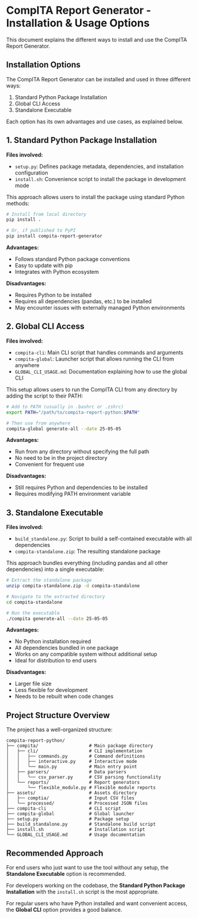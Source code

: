 # CompITA Report Generator - Installation & Usage Options

This document explains the different ways to install and use the CompITA Report Generator.

## Installation Options

The CompITA Report Generator can be installed and used in three different ways:

1. Standard Python Package Installation
2. Global CLI Access
3. Standalone Executable

Each option has its own advantages and use cases, as explained below.

## 1. Standard Python Package Installation

**Files involved:**
- `setup.py`: Defines package metadata, dependencies, and installation configuration
- `install.sh`: Convenience script to install the package in development mode

This approach allows users to install the package using standard Python methods:

```bash
# Install from local directory
pip install .

# Or, if published to PyPI
pip install compita-report-generator
```

**Advantages:**
- Follows standard Python package conventions
- Easy to update with pip
- Integrates with Python ecosystem

**Disadvantages:**
- Requires Python to be installed
- Requires all dependencies (pandas, etc.) to be installed
- May encounter issues with externally managed Python environments

## 2. Global CLI Access

**Files involved:**
- `compita-cli`: Main CLI script that handles commands and arguments
- `compita-global`: Launcher script that allows running the CLI from anywhere
- `GLOBAL_CLI_USAGE.md`: Documentation explaining how to use the global CLI

This setup allows users to run the CompITA CLI from any directory by adding the script to their PATH:

```bash
# Add to PATH (usually in .bashrc or .zshrc)
export PATH="/path/to/compita-report-python:$PATH"

# Then use from anywhere
compita-global generate-all --date 25-05-05
```

**Advantages:**
- Run from any directory without specifying the full path
- No need to be in the project directory
- Convenient for frequent use

**Disadvantages:**
- Still requires Python and dependencies to be installed
- Requires modifying PATH environment variable

## 3. Standalone Executable

**Files involved:**
- `build_standalone.py`: Script to build a self-contained executable with all dependencies
- `compita-standalone.zip`: The resulting standalone package

This approach bundles everything (including pandas and all other dependencies) into a single executable:

```bash
# Extract the standalone package
unzip compita-standalone.zip -d compita-standalone

# Navigate to the extracted directory
cd compita-standalone

# Run the executable
./compita generate-all --date 25-05-05
```

**Advantages:**
- No Python installation required
- All dependencies bundled in one package
- Works on any compatible system without additional setup
- Ideal for distribution to end users

**Disadvantages:**
- Larger file size
- Less flexible for development
- Needs to be rebuilt when code changes

## Project Structure Overview

The project has a well-organized structure:

```
compita-report-python/
├── compita/                   # Main package directory
│   ├── cli/                   # CLI implementation
│   │   ├── commands.py        # Command definitions
│   │   ├── interactive.py     # Interactive mode
│   │   └── main.py            # Main entry point
│   ├── parsers/               # Data parsers
│   │   └── csv_parser.py      # CSV parsing functionality
│   └── reports/               # Report generators
│       └── flexible_module.py # Flexible module reports
├── assets/                    # Assets directory
│   ├── comptia/               # Input CSV files
│   └── processed/             # Processed JSON files
├── compita-cli                # CLI script
├── compita-global             # Global launcher
├── setup.py                   # Package setup
├── build_standalone.py        # Standalone build script
├── install.sh                 # Installation script
└── GLOBAL_CLI_USAGE.md        # Usage documentation
```

## Recommended Approach

For end users who just want to use the tool without any setup, the **Standalone Executable** option is recommended.

For developers working on the codebase, the **Standard Python Package Installation** with the `install.sh` script is the most appropriate.

For regular users who have Python installed and want convenient access, the **Global CLI** option provides a good balance.
